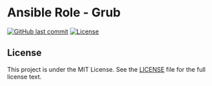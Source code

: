 # Ansible Role - Grub

[![GitHub last commit](https://img.shields.io/github/last-commit/ursinn-ansible/role-grub?logo=github&style=for-the-badge)](https://github.com/ursinn-ansible/role-grub/commits)
[![License](https://img.shields.io/github/license/ursinn-ansible/role-grub?style=for-the-badge)](https://github.com/ursinn-ansible/role-grub/blob/main/LICENSE)

## License

This project is under the MIT License. See the [LICENSE](https://github.com/ursinn-ansible/role-grub/blob/main/LICENSE) file for the full license text.
